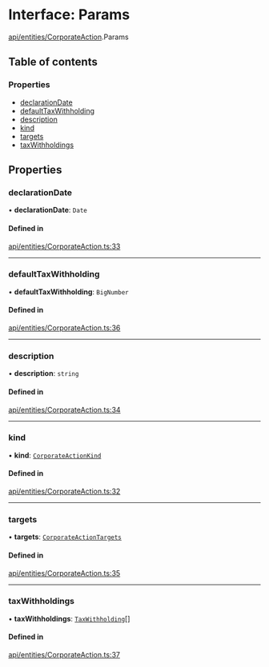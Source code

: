# Interface: Params

[api/entities/CorporateAction](../wiki/api.entities.CorporateAction).Params

## Table of contents

### Properties

- [declarationDate](../wiki/api.entities.CorporateAction.Params#declarationdate)
- [defaultTaxWithholding](../wiki/api.entities.CorporateAction.Params#defaulttaxwithholding)
- [description](../wiki/api.entities.CorporateAction.Params#description)
- [kind](../wiki/api.entities.CorporateAction.Params#kind)
- [targets](../wiki/api.entities.CorporateAction.Params#targets)
- [taxWithholdings](../wiki/api.entities.CorporateAction.Params#taxwithholdings)

## Properties

### declarationDate

• **declarationDate**: `Date`

#### Defined in

[api/entities/CorporateAction.ts:33](https://github.com/PolymeshAssociation/polymesh-sdk/blob/3d14e829/src/api/entities/CorporateAction.ts#L33)

___

### defaultTaxWithholding

• **defaultTaxWithholding**: `BigNumber`

#### Defined in

[api/entities/CorporateAction.ts:36](https://github.com/PolymeshAssociation/polymesh-sdk/blob/3d14e829/src/api/entities/CorporateAction.ts#L36)

___

### description

• **description**: `string`

#### Defined in

[api/entities/CorporateAction.ts:34](https://github.com/PolymeshAssociation/polymesh-sdk/blob/3d14e829/src/api/entities/CorporateAction.ts#L34)

___

### kind

• **kind**: [`CorporateActionKind`](../wiki/api.entities.CorporateActionBase.types.CorporateActionKind)

#### Defined in

[api/entities/CorporateAction.ts:32](https://github.com/PolymeshAssociation/polymesh-sdk/blob/3d14e829/src/api/entities/CorporateAction.ts#L32)

___

### targets

• **targets**: [`CorporateActionTargets`](../wiki/api.entities.CorporateActionBase.types.CorporateActionTargets)

#### Defined in

[api/entities/CorporateAction.ts:35](https://github.com/PolymeshAssociation/polymesh-sdk/blob/3d14e829/src/api/entities/CorporateAction.ts#L35)

___

### taxWithholdings

• **taxWithholdings**: [`TaxWithholding`](../wiki/api.entities.CorporateActionBase.types.TaxWithholding)[]

#### Defined in

[api/entities/CorporateAction.ts:37](https://github.com/PolymeshAssociation/polymesh-sdk/blob/3d14e829/src/api/entities/CorporateAction.ts#L37)
